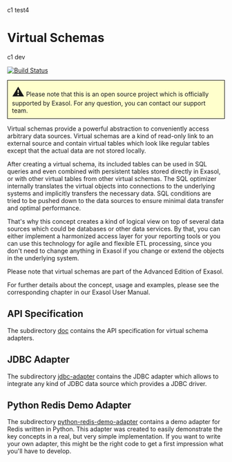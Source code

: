 c1 test4

# Virtual Schemas

c1 dev

[![Build Status](https://travis-ci.org/EXASOL/virtual-schemas.svg?branch=master)](https://travis-ci.org/EXASOL/virtual-schemas)

<p style="border: 1px solid black;padding: 10px; background-color: #FFFFCC;"><span style="font-size:200%">&#9888;</span> Please note that this is an open source project which is officially supported by Exasol. For any question, you can contact our support team.</p>

Virtual schemas provide a powerful abstraction to conveniently access arbitrary data sources. Virtual schemas are a kind of read-only link to an external source and contain virtual tables which look like regular tables except that the actual data are not stored locally.

After creating a virtual schema, its included tables can be used in SQL queries and even combined with persistent tables stored directly in Exasol, or with other virtual tables from other virtual schemas. The SQL optimizer internally translates the virtual objects into connections to the underlying systems and implicitly transfers the necessary data. SQL conditions are tried to be pushed down to the data sources to ensure minimal data transfer and optimal performance.

That's why this concept creates a kind of logical view on top of several data sources which could be databases or other data services. By that, you can either implement a harmonized access layer for your reporting tools or you can use this technology for agile and flexible ETL processing, since you don't need to change anything in Exasol if you change or extend the objects in the underlying system.

Please note that virtual schemas are part of the Advanced Edition of Exasol.

For further details about the concept, usage and examples, please see the corresponding chapter in our Exasol User Manual.

## API Specification

The subdirectory [doc](doc) contains the API specification for virtual schema adapters.

## JDBC Adapter

The subdirectory [jdbc-adapter](jdbc-adapter) contains the JDBC adapter which allows to integrate any kind of JDBC data source which provides a JDBC driver.

## Python Redis Demo Adapter

The subdirectory [python-redis-demo-adapter](python-redis-demo-adapter) contains a demo adapter for Redis written in Python. This adapter was created to easily demonstrate the key concepts in a real, but very simple implementation. If you want to write your own adapter, this might be the right code to get a first impression what you'll have to develop.
